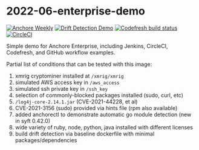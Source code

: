 # 2022-06-enterprise-demo 

[![Anchore Weekly](https://github.com/pvnovarese/2022-06-enterprise-demo/actions/workflows/anchore-weekly.yaml/badge.svg)](https://github.com/pvnovarese/2022-06-enterprise-demo/actions/workflows/anchore-weekly.yaml) [![Drift Detection Demo](https://github.com/pvnovarese/2022-06-enterprise-demo/actions/workflows/drift-demo-setup.yaml/badge.svg)](https://github.com/pvnovarese/2022-06-enterprise-demo/actions/workflows/drift-demo-setup.yaml) [![Codefresh build status]( https://g.codefresh.io/api/badges/pipeline/novarese/default%2F2022-06-demo?type=cf-1&key=eyJhbGciOiJIUzI1NiJ9.NjBiNmI3NmU2OTg1ODM3ZmU2ODZiNmE5.WZIffzq3OQPvPXy6pn1TbA4z9fMsdlS1U_cliZXbxKg)]( https://g.codefresh.io/pipelines/edit/new/builds?id=6293a486fa2ae7111b571a27&pipeline=2022-06-demo&projects=default&projectId=60b6b7aa4417e4bd7d843d0f) [![CircleCI](https://dl.circleci.com/status-badge/img/gh/pvnovarese/2022-06-enterprise-demo/tree/main.svg?style=sheild)](https://dl.circleci.com/status-badge/redirect/gh/pvnovarese/2022-06-enterprise-demo/tree/main)

Simple demo for Anchore Enterprise, including Jenkins, CircleCI, Codefresh, and GitHub workflow examples.

Partial list of conditions that can be tested with this image:

1. xmrig cryptominer installed at `/xmrig/xmrig`
2. simulated AWS access key in `/aws_access`
3. simulated ssh private key in `/ssh_key`
4. selection of commonly-blocked packages installed (sudo, curl, etc)
5. `/log4j-core-2.14.1.jar` (CVE-2021-44228, et al)
6. CVE-2021-3156 (sudo) provided via hints file (rpm also available)
7. added anchorectl to demonstrate automatic go module detection (new in syft 0.42.0)
8. wide variety of ruby, node, python, java installed with different licenses
9. build drift detection via baseline dockerfile with minimal packages/dependencies
